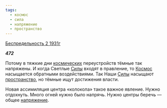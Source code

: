 ```yaml
---
tags:
  - космос
  - сила
  - напряжение
  - пространство
---
```

[Беспредельность 2 1931г](https://127.0.0.1:4002/agni/1931)

___472___

Потому в тяжкие дни [космических](../../../tags/#космос) переустройств тёмные так напряжены. И когда Светлые [Силы](../../../tags/#сила) входят в правление, то [Космос](../../../tags/#космос) насыщается обратными воздействиями. Так Наши [Силы](../../../tags/#сила) насыщают [пространство](../../../tags/#пространство), но тёмные ищут достижения власти.   

Новая ассимиляция центра «колокола» такое важное явление. Нужно отдохнуть. Много огней нужно было напрячь. Нужно центры беречь — общее [напряжение](../../../tags/#напряжение).   

